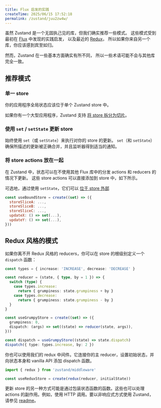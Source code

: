 ```yaml
---
title: Flux 启发的实践
createTime: 2025/06/15 17:52:18
permalink: /zustand/juu2zw4w/
---
```


虽然 Zustand 是一个无固执己见的库，但我们确实推荐一些模式。
这些模式受到最初在 [Flux](https://github.com/facebookarchive/flux) 中发现的实践启发，
以及最近的 [Redux](https://redux.js.org/understanding/thinking-in-redux/three-principles)，
所以如果你来自另一个库，你应该感到宾至如归。

然而，Zustand 在一些基本方面确实有所不同，
所以一些术语可能不会与其他库完全一致。

## 推荐模式

### 单一 store

你的应用程序全局状态应该位于单个 Zustand store 中。

如果你有一个大型应用程序，Zustand 支持 [将 store 拆分为切片](./slices-pattern.md)。

### 使用 `set` / `setState` 更新 store

始终使用 `set`（或 `setState`）来执行对你的 store 的更新。
`set`（和 `setState`）确保所描述的更新被正确合并，并且监听器得到适当的通知。

### 将 store actions 放在一起

在 Zustand 中，状态可以在不使用其他 Flux 库中的分发 actions 和 reducers 的情况下更新。
这些 store actions 可以直接添加到 store 中，如下所示。

可选地，通过使用 `setState`，它们可以 [位于 store 外部](./practice-with-no-store-actions.md)

```js
const useBoundStore = create((set) => ({
  storeSliceA: ...,
  storeSliceB: ...,
  storeSliceC: ...,
  updateX: () => set(...),
  updateY: () => set(...),
}))
```

## Redux 风格的模式

如果你离不开 Redux 风格的 reducers，你可以在 store 的根级别定义一个 `dispatch` 函数：

```typescript
const types = { increase: 'INCREASE', decrease: 'DECREASE' }

const reducer = (state, { type, by = 1 }) => {
  switch (type) {
    case types.increase:
      return { grumpiness: state.grumpiness + by }
    case types.decrease:
      return { grumpiness: state.grumpiness - by }
  }
}

const useGrumpyStore = create((set) => ({
  grumpiness: 0,
  dispatch: (args) => set((state) => reducer(state, args)),
}))

const dispatch = useGrumpyStore((state) => state.dispatch)
dispatch({ type: types.increase, by: 2 })
```

你也可以使用我们的 redux 中间件。它连接你的主 reducer，设置初始状态，并向状态本身和 vanilla API 添加 dispatch 函数。

```typescript
import { redux } from 'zustand/middleware'

const useReduxStore = create(redux(reducer, initialState))
```

更新 store 的另一种方式可能是通过包装状态函数的函数。这些也可以处理 actions 的副作用。例如，使用 HTTP 调用。要以非响应式方式使用 Zustand，请参见 [readme](https://github.com/pmndrs/zustand#readingwriting-state-and-reacting-to-changes-outside-of-components)。
